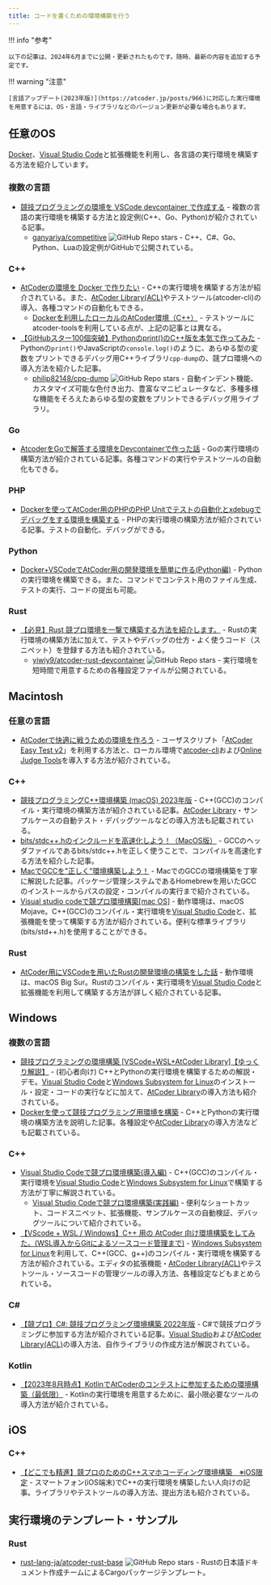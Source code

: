 ```yaml
---
title: コードを書くための環境構築を行う
---
```


!!! info "参考"

    以下の記事は、2024年6月までに公開・更新されたものです。随時、最新の内容を追加する予定です。

!!! warning "注意"

    [言語アップデート(2023年版)](https://atcoder.jp/posts/966)に対応した実行環境を用意するには、OS・言語・ライブラリなどのバージョン更新が必要な場合もあります。

## 任意のOS

[Docker](https://www.docker.com/)、[Visual Studio Code](https://code.visualstudio.com/)と拡張機能を利用し、各言語の実行環境を構築する方法を紹介しています。

### 複数の言語

- [競技プログラミングの環境を VSCode devcontainer で作成する](https://zenn.dev/ganariya/articles/competitive-devcontainer) - 複数の言語の実行環境を構築する方法と設定例(C++、Go、Python)が紹介されている記事。
    - [ganyariya/competitive](https://github.com/ganyariya/competitive) ![GitHub Repo stars](https://img.shields.io/github/stars/ganyariya/competitive?style=plastic) - C++、C#、Go、Python、Luaの設定例がGitHubで公開されている。

### C&#43;&#43;

- [AtCoderの環境を Docker で作りたい](https://qiita.com/tf63/items/c93c6f24d73599e637d8) - C++の実行環境を構築する方法が紹介されている。また、[AtCoder Library(ACL)](https://atcoder.jp/posts/517)やテストツール(atcoder-cli)の導入、各種コマンドの自動化もできる。
    - [Dockerを利用したローカルのAtCoder環境（C++）](https://zenn.dev/kinakomochi5250/articles/atcoder-cpp-docker) - テストツールにatcoder-toolsを利用している点が、上記の記事とは異なる。
- [【GitHubスター100個突破】Pythonのprint()のC++版を本気で作ってみた](https://zenn.dev/sassan/articles/4878e79272ed61) - Pythonの`print()`やJavaScriptの`console.log()`のように、あらゆる型の変数をプリントできるデバッグ用C++ライブラリ`cpp-dump`の、競プロ環境への導入方法を紹介した記事。
    - [philip82148/cpp-dump](https://github.com/philip82148/cpp-dump) ![GitHub Repo stars](https://img.shields.io/github/stars/philip82148/cpp-dump?style=plastic) - 自動インデント機能、カスタマイズ可能な色付き出力、豊富なマニピュレータなど、多種多様な機能をそろえたあらゆる型の変数をプリントできるデバッグ用ライブラリ。

### Go

- [AtcoderをGoで解答する環境をDevcontainerで作った話](https://horikawa.dev/p/atcoder-go-devcontainer/) - Goの実行環境の構築方法が紹介されている記事。各種コマンドの実行やテストツールの自動化もできる。

### PHP

- [Dockerを使ってAtCoder用のPHPのPHP Unitでテストの自動化とxdebugでデバッグをする環境を構築する](https://qiita.com/yami-yami/items/dde58544c954e00b5c3c) - PHPの実行環境の構築方法が紹介されている記事。テストの自動化、デバッグができる。

### Python

- [Docker+VSCodeでAtCoder用の開発環境を簡単に作る(Python編)](https://qiita.com/malleroid/items/ab83b5ffb8ddfd58a4d3) - Pythonの実行環境を構築できる。また、コマンドでコンテスト用のファイル生成、テストの実行、コードの提出も可能。

### Rust

- [【必見】Rust 競プロ環境を一撃で構築する方法を紹介します。](https://www.youtube.com/watch?v=GO5JE7g7AUE) - Rustの実行環境の構築方法に加えて、テストやデバッグの仕方・よく使うコード（スニペット）を登録する方法も紹介されている。
    - [yiwiy9/atcoder-rust-devcontainer](https://github.com/yiwiy9/atcoder-rust-devcontainer) ![GitHub Repo stars](https://img.shields.io/github/stars/yiwiy9/atcoder-rust-devcontainer?style=plastic) - 実行環境を短時間で用意するための各種設定ファイルが公開されている。

## Macintosh

### 任意の言語

- [AtCoderで快適に戦うための環境を作ろう](https://note.com/dev_onecareer/n/n673b1e040956) - ユーザスクリプト「[AtCoder Easy Test v2](https://greasyfork.org/ja/scripts/433152-atcoder-easy-test-v2)」を利用する方法と、ローカル環境で[atcoder-cli](https://github.com/Tatamo/atcoder-cli)および[Online Judge Tools](https://github.com/online-judge-tools/oj)を導入する方法が紹介されている。

### C&#43;&#43;

- [競技プログラミングC++環境構築 (macOS) 2023年版](https://qiita.com/EvtHorizonCoder/items/145724e16c1b57ab64eb) - C++(GCC)のコンパイル・実行環境の構築方法が紹介されている記事。[AtCoder Library](https://atcoder.jp/posts/517)・サンプルケースの自動テスト・デバッグツールなどの導入方法も記載されている。
- [bits/stdc++.hのインクルードを高速化しよう！（MacOS版）](https://qiita.com/DaikiSuyama/items/e502e09a1090f4a2cee3) - GCCのヘッダファイルであるbits/stdc++.hを正しく使うことで、コンパイルを高速化する方法を紹介した記事。
- [MacでGCCを"正しく"環境構築しよう！](https://qiita.com/DaikiSuyama/items/09f5aa399aad37783146) - MacでのGCCの環境構築を丁寧に解説した記事。パッケージ管理システムであるHomebrewを用いたGCCのインストールからパスの設定・コンパイルの実行まで紹介されている。
- [Visual studio codeで競プロ環境構築[mac OS]](https://qiita.com/EngTks/items/ffa2a7b4d264e7a052c6) - 動作環境は、macOS Mojave。C++(GCC)のコンパイル・実行環境を[Visual Studio Code](https://code.visualstudio.com/)と、拡張機能を使って構築する方法が紹介されている。便利な標準ライブラリ(bits/std++.h)を使用することができる。

### Rust

- [AtCoder用にVSCodeを用いたRustの開発環境の構築をした話](https://paruma184.hatenablog.com/entry/2021/09/22/210945) - 動作環境は、macOS Big Sur。Rustのコンパイル・実行環境を[Visual Studio Code](https://code.visualstudio.com/)と拡張機能を利用して構築する方法が詳しく紹介されている記事。

## Windows

### 複数の言語

- [競技プログラミングの環境構築 [VSCode+WSL+AtCoder Library]【ゆっくり解説】](https://www.youtube.com/watch?v=uhnASau7fB4) - (初心者向け) C++とPythonの実行環境を構築するための解説・デモ。[Visual Studio Code](https://code.visualstudio.com/)と[Windows Subsystem for Linux](https://learn.microsoft.com/en-us/windows/wsl/install)のインストール・設定・コードの実行などに加えて、[AtCoder Library](https://atcoder.jp/posts/517)の導入方法も紹介されている。
- [Dockerを使って競技プログラミング用環境を構築](https://seiyu0225.hatenablog.com/entry/2022/07/10/212840) - C++とPythonの実行環境の構築方法を説明した記事。各種設定や[AtCoder Library](https://atcoder.jp/posts/517)の導入方法なども記載されている。

### C&#43;&#43;

- [Visual Studio Codeで競プロ環境構築(導入編)](https://qiita.com/AokabiC/items/e9312856f588dd9303ed) - C++(GCC)のコンパイル・実行環境を[Visual Studio Code](https://code.visualstudio.com/)と[Windows Subsystem for Linux](https://docs.microsoft.com/en-us/windows/wsl/install-win10)で構築する方法が丁寧に解説されている。
    - [Visual Studio Codeで競プロ環境構築(実践編)](https://qiita.com/AokabiC/items/af685bfd205dda44ec45) - 便利なショートカット、コードスニペット、拡張機能、サンプルケースの自動検証、デバッグツールについて紹介されている。
- [【VScode + WSL / Windows】C++ 用の AtCoder 向け環境構築をしてみた。(WSL導入からGitによるソースコード管理まで)](https://yuulis.hatenablog.com/entry/atcoder-cpp-env-build) - [Windows Subsystem for Linux](https://docs.microsoft.com/en-us/windows/wsl/install-win10)を利用して、C++(GCC、g++)のコンパイル・実行環境を構築する方法が紹介されている。エディタの拡張機能・[AtCoder Library(ACL)](https://atcoder.jp/posts/517)やテストツール・ソースコードの管理ツールの導入方法、各種設定などもまとめられている。

### C&#35;

- [【競プロ】C#: 競技プログラミング環境構築 2022年版](https://zenn.dev/naminodarie/articles/1ff02beff572d2) - C#で競技プログラミングに参加する方法が紹介されている記事。[Visual Studio](https://visualstudio.microsoft.com/ja/vs/community/)および[AtCoder Library(ACL)](https://atcoder.jp/posts/517)の導入方法、自作ライブラリの作成方法が解説されている。

### Kotlin

- [【2023年8月時点】KotlinでAtCoderのコンテストに参加するための環境構築（最低限）](https://qiita.com/dhirabayashi/items/56d6af2c0b2bda6f588f) - Kotlinの実行環境を用意するために、最小限必要なツールの導入方法が紹介されている。

## iOS

### C&#43;&#43;

- [【どこでも精進】競プロのためのC++スマホコーディング環境構築　※iOS限定](https://qiita.com/deuteridayo/items/5ce27e8780847330e324) - スマートフォン(iOS端末)でC++の実行環境を構築したい人向けの記事。ライブラリやテストツールの導入方法、提出方法も紹介されている。

## 実行環境のテンプレート・サンプル

### Rust

- [rust-lang-ja/atcoder-rust-base](https://github.com/rust-lang-ja/atcoder-rust-base) ![GitHub Repo stars](https://img.shields.io/github/stars/rust-lang-ja/atcoder-rust-base?style=plastic) - Rustの日本語ドキュメント作成チームによるCargoパッケージテンプレート。

